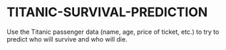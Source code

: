# TITANIC-SURVIVAL-PREDICTION
Use the Titanic passenger data (name, age, price of ticket, etc.) to try to predict who will survive and who will die.
